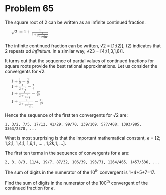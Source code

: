 # Problem 65 #

The square root of 2 can be written as an infinite continued fraction.

<div style="margin-left: 20px;">
<math><mrow><msqrt><mrow><mn>2</mn></mrow></msqrt><mo>=</mo>
<mn>1</mn><mo>+</mo><mfrac><mrow><mn>1</mn></mrow><mrow><mn>2</mn><mo>+</mo>
<mfrac><mrow><mn>1</mn></mrow><mrow><mn>2</mn><mo>+</mo><mfrac><mrow><mn>1</mn>
</mrow><mrow><mn>2</mn><mo>+</mo><mfrac><mrow><mn>1</mn></mrow><mrow><mn>2</mn>
<mo>+</mo><mn>...</mn></mrow></mfrac></mrow></mfrac></mrow></mfrac></mrow>
</mfrac></mrow></math>
</div>

The infinite continued fraction can be written, &radic;2 = [1;(2)], (2)
indicates that 2 repeats *ad infinitum*. In a similar way,
&radic;23 = [4;(1,3,1,8)].

It turns out that the sequence of partial values of continued fractions for
square roots provide the best rational approximations. Let us consider the
convergents for &radic;2.

<div style="margin-left: 20px;">
<math><mrow><mn>1</mn><mo>+</mo><mfrac><mrow><mn>1</mn></mrow><mrow><mn>2</mn>
</mrow></mfrac><mo>=</mo><mfrac><mrow><mn>3</mn></mrow><mrow><mn>2</mn></mrow>
</mfrac></mrow></math>
<br />
<math><mrow><mn>1</mn><mo>+</mo><mfrac><mrow><mn>1</mn></mrow><mrow><mn>2</mn>
<mo>+</mo><mfrac><mrow><mn>1</mn></mrow><mrow><mn>2</mn></mrow></mfrac></mrow>
</mfrac><mo>=</mo><mfrac><mrow><mn>7</mn></mrow><mrow><mn>5</mn></mrow></mfrac>
</mrow></math>
<br />
<math><mrow><mn>1</mn><mo>+</mo><mfrac><mrow><mn>1</mn></mrow><mrow><mn>2</mn>
<mo>+</mo><mfrac><mrow><mn>1</mn></mrow><mrow><mn>2</mn><mo>+</mo><mfrac><mrow>
<mn>1</mn></mrow><mrow><mn>2</mn></mrow></mfrac></mrow></mfrac></mrow></mfrac>
<mo>=</mo><mfrac><mrow><mn>17</mn></mrow><mrow><mn>12</mn></mrow></mfrac></mrow>
</math>
<br />
<math><mrow><mn>1</mn><mo>+</mo><mfrac><mrow><mn>1</mn></mrow><mrow><mn>2</mn>
<mo>+</mo><mfrac><mrow><mn>1</mn></mrow><mrow><mn>2</mn><mo>+</mo><mfrac><mrow>
<mn>1</mn></mrow><mrow><mn>2</mn><mo>+</mo><mfrac><mrow><mn>1</mn></mrow><mrow>
<mn>2</mn></mrow></mfrac></mrow></mfrac></mrow></mfrac></mrow></mfrac></mrow>
</mfrac><mo>=</mo><mfrac><mrow><mn>41</mn></mrow><mrow><mn>29</mn></mrow>
</mfrac></mrow></math>
</div>

Hence the sequence of the first ten convergents for &radic;2 are:

    1, 3/2, 7/5, 17/12, 41/29, 99/70, 239/169, 577/408, 1393/985, 3363/2378, ...

What is most surprising is that the important mathematical constant,
*e* = [2; 1,2,1, 1,4,1, 1,6,1 , ... , 1,2*k*,1, ...].

The first ten terms in the sequence of convergents for *e* are:

    2, 3, 8/3, 11/4, 19/7, 87/32, 106/39, 193/71, 1264/465, 1457/536, ...

The sum of digits in the numerator of the 10<sup>th</sup> convergent is
1+4+5+7=17.

Find the sum of digits in the numerator of the 100<sup>th</sup> convergent of
the continued fraction for *e*.
